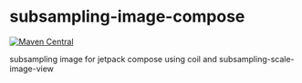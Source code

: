 # subsampling-image-compose
[![Maven Central](https://img.shields.io/maven-central/v//io.github.kochchy/subsampling-image-compose.svg)](https://search.maven.org/artifact/io.github.kochchy/subsampling-image-compose)

subsampling image for jetpack compose using coil and subsampling-scale-image-view 
